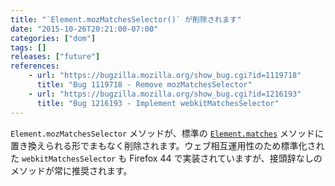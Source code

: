 ```yaml
---
title: "`Element.mozMatchesSelector()` が削除されます"
date: "2015-10-26T20:21:00-07:00"
categories: ["dom"]
tags: []
releases: ["future"]
references:
    - url: "https://bugzilla.mozilla.org/show_bug.cgi?id=1119718"
      title: "Bug 1119718 - Remove mozMatchesSelector"
    - url: "https://bugzilla.mozilla.org/show_bug.cgi?id=1216193"
      title: "Bug 1216193 - Implement webkitMatchesSelector"
---
```

`Element.mozMatchesSelector` メソッドが、標準の [`Element.matches`](https://developer.mozilla.org/docs/Web/API/Element/matches) メソッドに置き換えられる形でまもなく削除されます。ウェブ相互運用性のため標準化された `webkitMatchesSelector` も Firefox 44 で実装されていますが、接頭辞なしのメソッドが常に推奨されます。

